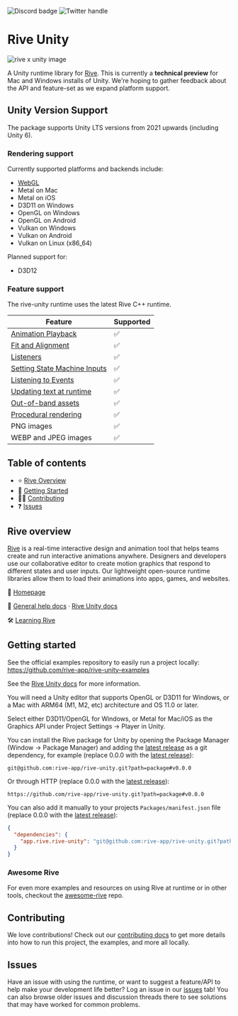 ![Discord badge](https://img.shields.io/discord/532365473602600965)
![Twitter handle](https://img.shields.io/twitter/follow/rive_app.svg?style=social&label=Follow)

# Rive Unity

![rive x unity image](https://github.com/rive-app/rive/assets/13705472/65130bf0-dff8-49cd-ae3a-9abe159c4b20)

A Unity runtime library for [Rive](https://rive.app). This is currently a **technical preview** for Mac and Windows installs of Unity. We're hoping to gather feedback about the API and feature-set as we expand platform support.

## Unity Version Support

The package supports Unity LTS versions from 2021 upwards (including Unity 6).

### Rendering support

Currently supported platforms and backends include:

- [WebGL](WEBGL.md)
- Metal on Mac
- Metal on iOS
- D3D11 on Windows
- OpenGL on Windows
- OpenGL on Android
- Vulkan on Windows
- Vulkan on Android
- Vulkan on Linux (x86_64)

Planned support for:

- D3D12

### Feature support

The rive-unity runtime uses the latest Rive C++ runtime.

| Feature                                                                                                                                  | Supported   |
| ---------------------------------------------------------------------------------------------------------------------------------------- | ----------- |
| [Animation Playback](https://rive.app/community/doc/animation-playback/docDKKxsr7ko)                            | ✅           |
| [Fit and Alignment](https://rive.app/community/doc/layout/docBl81zd1GB)                               | ✅           |
| [Listeners](https://rive.app/community/doc/listeners/docRlEVvrCZW)                         | ✅           |
| [Setting State Machine Inputs](https://rive.app/community/doc/state-machines/docHnjaSeIIr) | ✅           |
| [Listening to Events](https://rive.app/community/doc/rive-events/docvlavjXfq8)             | ✅           |
| [Updating text at runtime](https://rive.app/community/doc/text/docn2E6y1lXo)               | ✅           |
| [Out-of-band assets](https://rive.app/community/doc/loading-assets/doc1etuJJdEC)           | ✅           |
| [Procedural rendering](https://rive.app/community/doc/procedural-rendering/docF2fNqCP1W)   | ✅           |
| PNG images                                                                                                                               | ✅           |
| WEBP and JPEG images                                                                                                                     | ✅  |


## Table of contents

- ⭐️ [Rive Overview](#rive-overview)
- 🚀 [Getting Started](#getting-started)
- 👨‍💻 [Contributing](#contributing)
- ❓ [Issues](#issues)

## Rive overview

[Rive](https://rive.app) is a real-time interactive design and animation tool that helps teams
create and run interactive animations anywhere. Designers and developers use our collaborative
editor to create motion graphics that respond to different states and user inputs. Our lightweight
open-source runtime libraries allow them to load their animations into apps, games, and websites.

🏡 [Homepage](https://rive.app/)

📘 [General help docs](https://rive.app/community/doc/introduction/docvphVOrBbl) · [Rive Unity docs](https://rive.app/community/doc/unity/doc31LHoppdv)

🛠 [Learning Rive](https://rive.app/learn-rive/)

## Getting started

See the official examples repository to easily run a project locally: https://github.com/rive-app/rive-unity-examples

See the [Rive Unity docs](https://rive.app/community/doc/unity/doc31LHoppdv) for more information.

You will need a Unity editor that supports OpenGL or D3D11 for Windows, or a Mac with ARM64 (M1, M2, etc) architecture and OS 11.0 or later.

Select either D3D11/OpenGL for Windows, or Metal for Mac/iOS as the Graphics API under Project Settings -> Player in Unity.

You can install the Rive package for Unity by opening the Package Manager (Window -> Package Manager) and adding the [latest release](https://github.com/rive-app/rive-unity/releases) as a git dependency, for example (replace 0.0.0 with the [latest release](https://github.com/rive-app/rive-unity/releases)):

```
git@github.com:rive-app/rive-unity.git?path=package#v0.0.0
```

Or through HTTP (replace 0.0.0 with the [latest release](https://github.com/rive-app/rive-unity/releases)):

```
https://github.com/rive-app/rive-unity.git?path=package#v0.0.0
```

You can also add it manually to your projects `Packages/manifest.json` file (replace 0.0.0 with the [latest release](https://github.com/rive-app/rive-unity/releases)):

```json
{
  "dependencies": {
    "app.rive.rive-unity": "git@github.com:rive-app/rive-unity.git?path=package#v0.0.0"
  }
}
```

### Awesome Rive

For even more examples and resources on using Rive at runtime or in other tools, checkout the [awesome-rive](https://github.com/rive-app/awesome-rive) repo.

## Contributing

We love contributions! Check out our [contributing docs](./CONTRIBUTING.md) to get more details into how to run this project, the examples, and more all locally.

## Issues

Have an issue with using the runtime, or want to suggest a feature/API to help make your development
life better? Log an issue in our [issues](https://github.com/rive-app/rive-unity/issues) tab! You
can also browse older issues and discussion threads there to see solutions that may have worked for
common problems.
